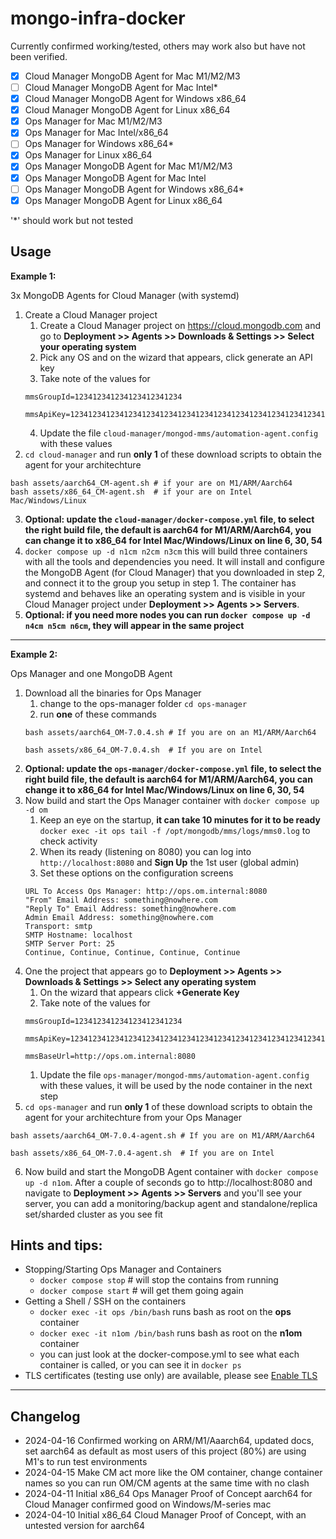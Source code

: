 # mongo-infra-docker

Currently confirmed working/tested, others may work also but have not been verified.
- [x] Cloud Manager MongoDB Agent for Mac M1/M2/M3
- [ ] Cloud Manager MongoDB Agent for Mac Intel*
- [x] Cloud Manager MongoDB Agent for Windows x86_64 
- [x] Cloud Manager MongoDB Agent for Linux x86_64
- [x] Ops Manager for Mac M1/M2/M3
- [x] Ops Manager for Mac Intel/x86_64
- [ ] Ops Manager for Windows x86_64*
- [x] Ops Manager for Linux x86_64
- [x] Ops Manager MongoDB Agent for Mac M1/M2/M3
- [x] Ops Manager MongoDB Agent for Mac Intel
- [ ] Ops Manager MongoDB Agent for Windows x86_64*
- [x] Ops Manager MongoDB Agent for Linux x86_64

'*' should work but not tested

## Usage

**Example 1:** 

3x MongoDB Agents for Cloud Manager (with systemd)

1. Create a Cloud Manager project
    1. Create a Cloud Manager project on https://cloud.mongodb.com and go to **Deployment >> Agents >> Downloads & Settings >> Select your operating system**
    2. Pick any OS and on the wizard that appears, click generate an API key
    3. Take note of the values for
    ``` 
    mmsGroupId=123412341234123412341234

    mmsApiKey=123412341234123412341234123412341234123412341234123412341234123412341234
    ```
    4. Update the file `cloud-manager/mongod-mms/automation-agent.config` with these values
2. `cd cloud-manager` and run **only 1** of these download scripts to obtain the agent for your architechture 
```
bash assets/aarch64_CM-agent.sh # if your are on M1/ARM/Aarch64
bash assets/x86_64_CM-agent.sh  # if your are on Intel Mac/Windows/Linux
```
3. **Optional: update the `cloud-manager/docker-compose.yml` file, to select the right build file, the default is aarch64 for M1/ARM/Aarch64, you can change it to x86_64 for Intel Mac/Windows/Linux on line 6, 30, 54**
4. `docker compose up -d n1cm n2cm n3cm` this will build three containers with all the tools and dependencies you need. It will install and configure the MongoDB Agent (for Cloud Manager) that you downloaded in step 2, and connect it to the group you setup in step 1. The container has systemd and behaves like an operating system and is visible in your Cloud Manager project under **Deployment >> Agents >> Servers**.
5. **Optional: if you need more nodes you can run `docker compose up -d n4cm n5cm n6cm`, they will appear in the same project**

---

**Example 2:** 

Ops Manager and one MongoDB Agent

1. Download all the binaries for Ops Manager
    1. change to the ops-manager folder `cd ops-manager`
    1. run **one** of these commands
    ```
    bash assets/aarch64_OM-7.0.4.sh # If you are on an M1/ARM/Aarch64

    bash assets/x86_64_OM-7.0.4.sh  # If you are on Intel
    ```
2. **Optional: update the `ops-manager/docker-compose.yml` file, to select the right build file, the default is aarch64 for M1/ARM/Aarch64, you can change it to x86_64 for Intel Mac/Windows/Linux on line 6, 30, 54**
3. Now build and start the Ops Manager container with `docker compose up -d om`
    1. Keep an eye on the startup, **it can take 10 minutes for it to be ready** `docker exec -it ops tail -f /opt/mongodb/mms/logs/mms0.log` to check activity
    1. When its ready (listening on 8080) you can log into `http://localhost:8080` and **Sign Up** the 1st user (global admin) 
    1. Set these options on the configuration screens
    ```
    URL To Access Ops Manager: http://ops.om.internal:8080
    "From" Email Address: something@nowhere.com
    "Reply To" Email Address: something@nowhere.com
    Admin Email Address: something@nowhere.com
    Transport: smtp
    SMTP Hostname: localhost
    SMTP Server Port: 25
    Continue, Continue, Continue, Continue, Continue
    ```
4. One the project that appears go to **Deployment >> Agents >> Downloads & Settings >> Select any operating system**
    1. On the wizard that appears click **+Generate Key**
    1. Take note of the values for
    ```
    mmsGroupId=123412341234123412341234
    
    mmsApiKey=123412341234123412341234123412341234123412341234123412341234123412341234
    
    mmsBaseUrl=http://ops.om.internal:8080
    ```
    1. Update the file `ops-manager/mongod-mms/automation-agent.config` with these values, it will be used by the node container in the next step
5. `cd ops-manager` and run **only 1** of these download scripts to obtain the agent for your architechture from your Ops Manager
```
bash assets/aarch64_OM-7.0.4-agent.sh # If you are on M1/ARM/Aarch64

bash assets/x86_64_OM-7.0.4-agent.sh  # If you are on Intel
```
6. Now build and start the MongoDB Agent container with `docker compose up -d n1om`. After a couple of seconds go to http://localhost:8080 and navigate to **Deployment >> Agents >> Servers** and you'll see your server, you can add a monitoring/backup agent and standalone/replica set/sharded cluster as you see fit

## Hints and tips:

- Stopping/Starting Ops Manager and Containers
  - `docker compose stop` # will stop the contains from running
  - `docker compose start` # will get them going again
- Getting a Shell / SSH on the containers
  - `docker exec -it ops /bin/bash` runs bash as root on the **ops** container
  - `docker exec -it n1om /bin/bash` runs bash as root on the **n1om** container
  - you can just look at the docker-compose.yml to see what each container is called, or you can see it in `docker ps`
- TLS certificates (testing use only) are available, please see [Enable TLS](/ops-manager/docs/tls-for-ops-manager.md)

---

## Changelog
- 2024-04-16 Confirmed working on ARM/M1/Aaarch64, updated docs, set aarch64 as default as most users of this project (80%) are using M1's to run test environments
- 2024-04-15 Make CM act more like the OM container, change container names so you can run OM/CM agents at the same time with no clash
- 2024-04-11 Initial x86_64 Ops Manager Proof of Concept aarch64 for Cloud Manager confirmed good on Windows/M-series mac
- 2024-04-10 Initial x86_64 Cloud Manager Proof of Concept, with an untested version for aarch64
